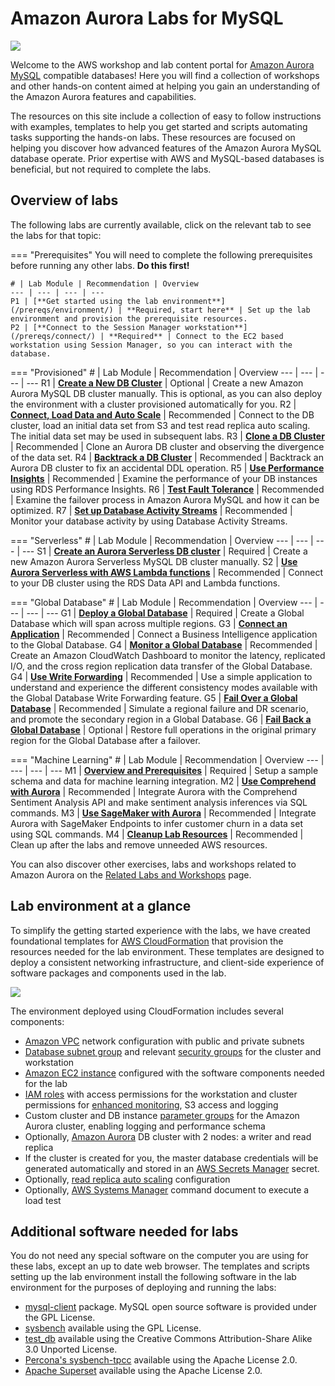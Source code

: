# Amazon Aurora Labs for MySQL

<div class="aurora"><img src="/assets/images/amazon-aurora.svg"></div>

Welcome to the AWS workshop and lab content portal for <a href="https://aws.amazon.com/rds/aurora/details/mysql-details/" target="_blank">Amazon Aurora MySQL</a> compatible databases! Here you will find a collection of workshops and other hands-on content aimed at helping you gain an understanding of the Amazon Aurora features and capabilities.

The resources on this site include a collection of easy to follow instructions with examples, templates to help you get started and scripts automating tasks supporting the hands-on labs. These resources are focused on helping you discover how advanced features of the Amazon Aurora MySQL database operate. Prior expertise with AWS and MySQL-based databases is beneficial, but not required to complete the labs.


## Overview of labs

The following labs are currently available, click on the relevant tab to see the labs for that topic:

=== "Prerequisites"
    You will need to complete the following prerequisites before running any other labs. **Do this first!**

    # | Lab Module | Recommendation | Overview
    --- | --- | --- | ---
    P1 | [**Get started using the lab environment**](/prereqs/environment/) | **Required, start here** | Set up the lab environment and provision the prerequisite resources.
    P2 | [**Connect to the Session Manager workstation**](/prereqs/connect/) | **Required** | Connect to the EC2 based workstation using Session Manager, so you can interact with the database.


=== "Provisioned"
    # | Lab Module | Recommendation | Overview
    --- | --- | --- | ---
    R1 | [**Create a New DB Cluster**](/provisioned/create/) | Optional | Create a new Amazon Aurora MySQL DB cluster manually. This is optional, as you can also deploy the environment with a cluster provisioned automatically for you.
    R2 | [**Connect, Load Data and Auto Scale**](/provisioned/interact/) | Recommended | Connect to the DB cluster, load an initial data set from S3 and test read replica auto scaling. The initial data set may be used in subsequent labs.
    R3 | [**Clone a DB Cluster**](/provisioned/clone/) | Recommended | Clone an Aurora DB cluster and observing the divergence of the data set.
    R4 | [**Backtrack a DB Cluster**](/provisioned/backtrack/) | Recommended | Backtrack an Aurora DB cluster to fix an accidental DDL operation.
    R5 | [**Use Performance Insights**](/provisioned/perf-insights/) | Recommended | Examine the performance of your DB instances using RDS Performance Insights.
    R6 | [**Test Fault Tolerance**](/provisioned/failover/) | Recommended | Examine the failover process in Amazon Aurora MySQL and how it can be optimized.
    R7 | [**Set up Database Activity Streams**](/provisioned/das/) | Recommended | Monitor your database activity by using Database Activity Streams.


=== "Serverless"
    # | Lab Module | Recommendation | Overview
    --- | --- | --- | ---
    S1 | [**Create an Aurora Serverless DB cluster**](/serverless/create/) | Required | Create a new Amazon Aurora Serverless MySQL DB cluster manually.
    S2 | [**Use Aurora Serverless with AWS Lambda functions**](/serverless/dataapi/) | Recommended | Connect to your DB cluster using the RDS Data API and Lambda functions.


=== "Global Database"
    # | Lab Module | Recommendation | Overview
    --- | --- | --- | ---
    G1 | [**Deploy a Global Database**](/global/deploy/) | Required | Create a Global Database which will span across multiple regions.
    G3 | [**Connect an Application**](/global/biapp/) | Recommended | Connect a Business Intelligence application to the Global Database.
    G4 | [**Monitor a Global Database**](/global/monitor/) | Recommended | Create an Amazon CloudWatch Dashboard to monitor the latency, replicated I/O, and the cross region replication data transfer of the Global Database.
    G4 | [**Use Write Forwarding**](/global/wfwd/) | Recommended | Use a simple application to understand and experience the different consistency modes available with the Global Database Write Forwarding feature.
    G5 | [**Fail Over a Global Database**](/global/failover/) | Recommended | Simulate a regional failure and DR scenario, and promote the secondary region in a Global Database.
    G6 | [**Fail Back a Global Database**](/global/failback/) | Optional | Restore full operations in the original primary region for the Global Database after a failover.


=== "Machine Learning"
    # | Lab Module | Recommendation | Overview
    --- | --- | --- | ---
    M1 | [**Overview and Prerequisites**](/ml/overview/) | Required | Setup a sample schema and data for machine learning integration.
    M2 | [**Use Comprehend with Aurora**](/ml/comprehend/) | Recommended | Integrate Aurora with the Comprehend Sentiment Analysis API and make sentiment analysis inferences via SQL commands.
    M3 | [**Use SageMaker with Aurora**](/ml/sagemaker/) | Recommended | Integrate Aurora with SageMaker Endpoints to infer customer churn in a data set using SQL commands.
    M4 | [**Cleanup Lab Resources**](/ml/cleanup/) | Recommended | Clean up after the labs and remove unneeded AWS resources.       

You can also discover other exercises, labs and workshops related to Amazon Aurora on the [Related Labs and Workshops](/related/labs/) page.


## Lab environment at a glance

To simplify the getting started experience with the labs, we have created foundational templates for <a href="https://aws.amazon.com/cloudformation/" target="_blank">AWS CloudFormation</a> that provision the resources needed for the lab environment. These templates are designed to deploy a consistent networking infrastructure, and client-side experience of software packages and components used in the lab.

<div class="architecture"><img src="/assets/images/generic-architecture.png"></div>

The environment deployed using CloudFormation includes several components:

*	<a href="https://docs.aws.amazon.com/vpc/latest/userguide/what-is-amazon-vpc.html" target="_blank">Amazon VPC</a> network configuration with public and private subnets
*	<a href="https://docs.aws.amazon.com/AmazonRDS/latest/UserGuide/USER_VPC.WorkingWithRDSInstanceinaVPC.html#USER_VPC.Subnets" target="_blank">Database subnet group</a> and relevant <a href="https://docs.aws.amazon.com/vpc/latest/userguide/VPC_SecurityGroups.html" target="_blank">security groups</a> for the cluster and workstation
*	<a href="https://docs.aws.amazon.com/AWSEC2/latest/UserGuide/Instances.html" target="_blank">Amazon EC2 instance</a> configured with the software components needed for the lab
*	<a href="https://docs.aws.amazon.com/IAM/latest/UserGuide/id_roles.html" target="_blank">IAM roles</a> with access permissions for the workstation and cluster permissions for <a href="https://docs.aws.amazon.com/AmazonRDS/latest/UserGuide/USER_Monitoring.OS.html" target="_blank">enhanced monitoring</a>, S3 access and logging
*	Custom cluster and DB instance <a href="https://docs.aws.amazon.com/AmazonRDS/latest/UserGuide/USER_WorkingWithParamGroups.html" target="_blank">parameter groups</a> for the Amazon Aurora cluster, enabling logging and performance schema
*	Optionally, <a href="https://docs.aws.amazon.com/AmazonRDS/latest/AuroraUserGuide/CHAP_AuroraOverview.html" target="_blank">Amazon Aurora</a> DB cluster with 2 nodes: a writer and read replica
* If the cluster is created for you, the master database credentials will be generated automatically and stored in an <A href="https://docs.aws.amazon.com/secretsmanager/latest/userguide/intro.html" target="_blank">AWS Secrets Manager</a> secret.
*	Optionally, <a href="https://docs.aws.amazon.com/AmazonRDS/latest/AuroraUserGuide/Aurora.Integrating.AutoScaling.html" target="_blank">read replica auto scaling</a> configuration
*	Optionally, <a href="https://docs.aws.amazon.com/systems-manager/latest/userguide/what-is-systems-manager.html" target="_blank">AWS Systems Manager</a> command document to execute a load test


## Additional software needed for labs

You do not need any special software on the computer you are using for these labs, except an up to date web browser. The templates and scripts setting up the lab environment install the following software in the lab environment for the purposes of deploying and running the labs:

* [mysql-client](https://dev.mysql.com/doc/refman/5.6/en/programs-client.html) package. MySQL open source software is provided under the GPL License.
* [sysbench](https://github.com/akopytov/sysbench) available using the GPL License.
* [test_db](https://github.com/datacharmer/test_db) available using the Creative Commons Attribution-Share Alike 3.0 Unported License.
* [Percona's sysbench-tpcc](https://github.com/Percona-Lab/sysbench-tpcc) available using the Apache License 2.0.
* [Apache Superset](https://superset.apache.org/index.html) available using the Apache License 2.0.
